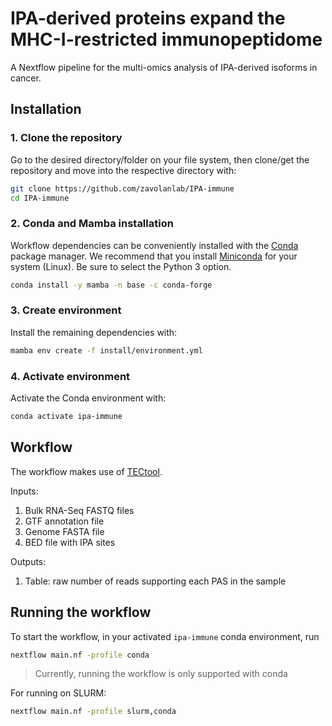 # IPA-derived proteins expand the MHC-I-restricted immunopeptidome
A Nextflow pipeline for the multi-omics analysis of IPA-derived isoforms in cancer.

## Installation

### 1. Clone the repository

Go to the desired directory/folder on your file system, then clone/get the 
repository and move into the respective directory with:

```bash
git clone https://github.com/zavolanlab/IPA-immune
cd IPA-immune
```

### 2. Conda and Mamba installation

Workflow dependencies can be conveniently installed with the [Conda](https://docs.conda.io/projects/conda/en/stable/)
package manager. We recommend that you install [Miniconda](https://docs.anaconda.com/free/miniconda/miniconda-install/)
for your system (Linux). Be sure to select the Python 3 option. 

```bash
conda install -y mamba -n base -c conda-forge
```

### 3. Create environment

Install the remaining dependencies with:
```bash
mamba env create -f install/environment.yml
```

### 4. Activate environment

Activate the Conda environment with:

```bash
conda activate ipa-immune
```

## Workflow

The workflow makes use of [TECtool](https://github.com/balajtimate/TECtool).

Inputs:
1. Bulk RNA-Seq FASTQ files
2. GTF annotation file
3. Genome FASTA file
4. BED file with IPA sites


Outputs:
1. Table: raw number of reads supporting each PAS in the sample

## Running the workflow

To start the workflow, in your activated `ipa-immune` conda environment, run

```bash
nextflow main.nf -profile conda
```
> Currently, running the workflow is only supported with conda

For running on SLURM:
```bash
nextflow main.nf -profile slurm,conda
```